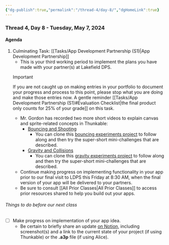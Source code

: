 ```yaml
---
{"dg-publish":true,"permalink":"/thread-4/day-8/","dgHomeLink":true}
---
```


### Thread 4, Day 8 - Tuesday, May 7, 2024
#### Agenda
1. Culminating Task: [[Tasks/App Development Partnership (S1)\|App Development Partnership]]
	- This is your third working period to implement the plans you have made with your partner(s) at Lakefield DPS.
	> [!IMPORTANT]
	> 
	> If you are not caught up on making entries in your portfolio to document your progress and process to this point, please stop what you are doing and make those entries now. A gentle reminder [[Tasks/App Development Partnership (S1)#Evaluation Checklist\|the final product only counts for 25% of your grade]] on this task.
	- Mr. Gordon has recorded two more short videos to explain canvas and sprite-related concepts in Thunkable:
		- [Bouncing and Shooting](https://youtu.be/fKKDUB1VNS0)
			- You can clone this [bouncing experiments project](https://x.thunkable.com/copy/57c12ba50d1adfef892caedf9da9f254) to follow along and then try the super-short mini-challenges that are described.
		- [Gravity and Collisions](https://youtu.be/-sDupZFBQMw)
			- You can clone this [gravity experiments project](https://x.thunkable.com/copy/000eadc6331828dba81ce70da3d9a4ce) to follow along and then try the super-short mini-challenges that are described.
	- Continue making progress on implementing functionality in your app prior to our final visit to LDPS this Friday at 8:30 AM, when the final version of your app will be delivered to your partners.
	- Be sure to consult [[All Prior Classes\|All Prior Classes]] to access prior resources shared to help you build out your apps.
		
###### Things to do before our next class
- [ ] Make progress on implementation of your app idea.
	- Be certain to briefly share an update [on Notion](https://notion.so), including screenshot(s) and a link to the current state of your project (if using Thunkable) or the **.a3p** file (if using Alice).